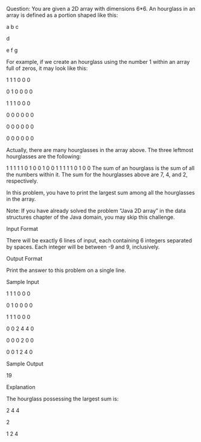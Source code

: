Question: You are given a 2D array with dimensions 6*6. An hourglass in an array is defined as a portion shaped like this:


a b c

  d
  
e f g

For example, if we create an hourglass using the number 1 within an array full of zeros, it may look like this:

1 1 1 0 0 0

0 1 0 0 0 0

1 1 1 0 0 0

0 0 0 0 0 0

0 0 0 0 0 0

0 0 0 0 0 0

Actually, there are many hourglasses in the array above. The three leftmost hourglasses are the following:

1 1 1        1 1 0         1 0 0
  1            0            0
1 1 1        1 1 0         1 0 0
The sum of an hourglass is the sum of all the numbers within it. The sum for the hourglasses above are 7, 4, and 2, respectively.

In this problem, you have to print the largest sum among all the hourglasses in the array.

Note: If you have already solved the problem “Java 2D array” in the data structures chapter of the Java domain, you may skip this challenge.

Input Format

There will be exactly 6 lines of input, each containing 6 integers separated by spaces. Each integer will be between -9 and 9, inclusively.

Output Format

Print the answer to this problem on a single line.

Sample Input


1 1 1 0 0 0

0 1 0 0 0 0

1 1 1 0 0 0

0 0 2 4 4 0

0 0 0 2 0 0

0 0 1 2 4 0

Sample Output

19

Explanation

The hourglass possessing the largest sum is:

2 4 4

  2
  
1 2 4

